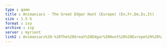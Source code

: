 ```yaml
---
type : game
title : Animaniacs - The Great Edgar Hunt (Europe) (En,Fr,De,Es,It)
size : 1.5 G
format : iso
archive : zip
server : myrient
link2 : Animaniacs%20-%20The%20Great%20Edgar%20Hunt%20%28Europe%29%20%28En%2CFr%2CDe%2CEs%2CIt%29
---
```

